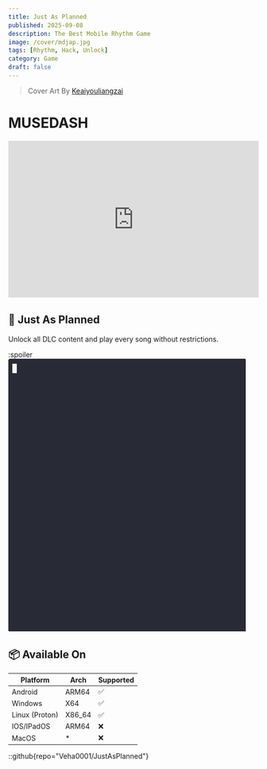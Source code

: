 ```yaml
---
title: Just As Planned
published: 2025-09-08
description: The Best Mobile Rhythm Game
image: /cover/mdjap.jpg
tags: [Rhythm, Hack, Unlock]
category: Game
draft: false
---
```


> Cover Art By [Keaiyouliangzai](https://weibo.com/u/2899151975)

# MUSEDASH

<iframe width="100%" height="315"src="https://youtube.com/embed/K_3LiLv8ya4?si=tCdAUz01u2sKVYZo" title="Game Trailer" frameborder="0" allowfullscreen></iframe>

## 🌟 Just As Planned

Unlock all DLC content and play every song without restrictions.

:spoiler ![demo](jap_demo.gif)

## 📦 Available On

| Platform       | Arch   | Supported |
| -------------- | ------ | --------- |
| Android        | ARM64  | ✅        |
| Windows        | X64    | ✅        |
| Linux (Proton) | X86_64 | ✅        |
| IOS/IPadOS     | ARM64  | ❌        |
| MacOS          | \*     | ❌        |

::github{repo="Veha0001/JustAsPlanned"}
